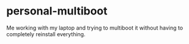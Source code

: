 # personal-multiboot
Me working with my laptop and trying to multiboot it without having to completely reinstall everything.
